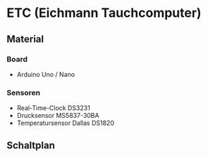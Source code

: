# ETC (Eichmann Tauchcomputer)

## Material
### Board
- Arduino Uno / Nano

### Sensoren
- Real-Time-Clock DS3231
- Drucksensor MS5837-30BA
- Temperatursensor Dallas DS1820

## Schaltplan 
